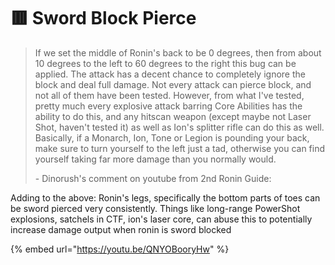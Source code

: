 # 🟥 Sword Block Pierce

> If we set the middle of Ronin's back to be 0 degrees, then from about 10 degrees to the left to 60 degrees to the right this bug can be applied. The attack has a decent chance to completely ignore the block and deal full damage. Not every attack can pierce block, and not all of them have been tested. However, from what I've tested, pretty much every explosive attack barring Core Abilities has the ability to do this, and any hitscan weapon (except maybe not Laser Shot, haven't tested it) as well as Ion's splitter rifle can do this as well. Basically, if a Monarch, Ion, Tone or Legion is pounding your back, make sure to turn yourself to the left just a tad, otherwise you can find yourself taking far more damage than you normally would.
>
> &#x20;\- Dinorush's comment on youtube from 2nd Ronin Guide:

Adding to the above: Ronin's legs, specifically the bottom parts of toes can be sword pierced very consistently. Things like long-range PowerShot explosions, satchels in CTF, ion's laser core, can abuse this to potentially increase damage output when ronin is sword blocked

{% embed url="https://youtu.be/QNYOBooryHw" %}

